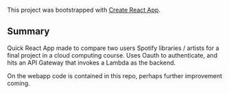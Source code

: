 This project was bootstrapped with [Create React App](https://github.com/facebook/create-react-app).

## Summary

Quick React App made to compare two users Spotify libraries / artists for a final project in a cloud computing course. Uses Oauth to authenticate, and hits an API Gateway that invokes a Lambda as the backend.

On the webapp code is contained in this repo, perhaps further improvement coming.
